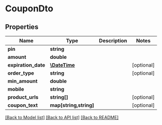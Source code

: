 # CouponDto

## Properties
Name | Type | Description | Notes
------------ | ------------- | ------------- | -------------
**pin** | **string** |  | 
**amount** | **double** |  | 
**expiration_date** | [**\DateTime**](\DateTime.md) |  | [optional] 
**order_type** | **string** |  | [optional] 
**min_amount** | **double** |  | 
**mobile** | **string** |  | 
**product_urls** | **string[]** |  | [optional] 
**coupon_text** | **map[string,string]** |  | [optional] 

[[Back to Model list]](../README.md#documentation-for-models) [[Back to API list]](../README.md#documentation-for-api-endpoints) [[Back to README]](../README.md)


